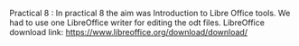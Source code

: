 Practical 8 : In practical 8 the aim was Introduction to Libre Office tools. We had to use one LibreOffice writer for editing the odt files. 
LibreOffice download link: https://www.libreoffice.org/download/download/
